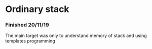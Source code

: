 # Ordinary stack #

### Finished 20/11/19 ###

The main target was only to understand memory of stack and using templates programming